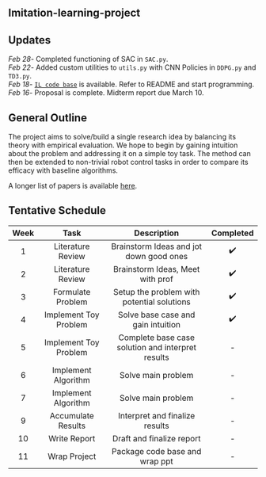 ## Imitation-learning-project

## Updates

*Feb 28*- Completed functioning of SAC in `SAC.py`.   
*Feb 22*- Added custom utilities to `utils.py` with CNN Policies in `DDPG.py` and `TD3.py`.   
*Feb 18*- [`IL code base`](IL-base/) is available. Refer to README and start programming.  
*Feb 16*- Proposal is complete. Midterm report due March 10.  

## General Outline
The project aims to solve/build a single research idea by balancing its theory with empirical evaluation. We hope to begin by gaining intuition about the problem and addressing it on a simple toy task. The method can then be extended to non-trivial robot control tasks in order to compare its efficacy with baseline algorithms. 

A longer list of papers is available [here](https://csc2541-f18.github.io/).


## Tentative Schedule

|Week|Task|Description|Completed|
|:--:|:--:|:---------:|:-------:|
|1|Literature Review|Brainstorm Ideas and jot down good ones|:heavy_check_mark:|
|2|Literature Review|Brainstorm Ideas, Meet with prof|:heavy_check_mark:|
|3|Formulate Problem|Setup the problem with potential solutions|:heavy_check_mark:|
|4|Implement Toy Problem|Solve base case and gain intuition|:heavy_check_mark:|
|5|Implement Toy Problem|Complete base case solution and interpret results| - |
|6|Implement Algorithm|Solve main problem| - |
|7|Implement Algorithm|Solve main problem| - |
|9|Accumulate Results|Interpret and finalize results| - |
|10|Write Report|Draft and finalize report| - |
|11|Wrap Project|Package code base and wrap ppt| - |



